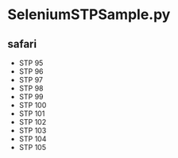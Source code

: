# SeleniumSTPSample.py

## safari

- STP 95
- STP 96
- STP 97
- STP 98
- STP 99
- STP 100
- STP 101
- STP 102
- STP 103
- STP 104
- STP 105
